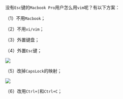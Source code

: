没有`Esc`键的`Macbook Pro`用户怎么用`vim`呢？有以下方案：

（1）不用`Macbook`；

（2）不用`vi/vim`；

（3）外置键盘；

（4）外置`Esc`键；

![](https://pkslow.oss-cn-shenzhen.aliyuncs.com/images/2020/12/mac-no-esc.External-Esc.png)

（5）改掉`CapsLock`的映射；

![](https://pkslow.oss-cn-shenzhen.aliyuncs.com/images/2020/12/mac-no-esc.change-caps.png)

（6）改用`Ctrl+[`和`Ctrl+C`；

